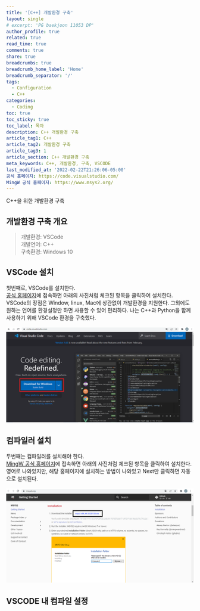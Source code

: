 ```yaml
---
title: '[C++] 개발환경 구축'
layout: single
# excerpt: 'PG baekjoon 11053 DP'
author_profile: true
related: true
read_time: true
comments: true
share: true
breadcrumbs: true
breadcrumb_home_label: 'Home'
breadcrumb_separator: '/'
tags:
  - Configuration
  - C++
categories:
  - Coding
toc: true
toc_sticky: true
toc_label: 목차
description: C++ 개발환경 구축
article_tag1: C++
article_tag2: 개발환경 구축
article_tag3: 1
article_section: C++ 개발환경 구축
meta_keywords: C++, 개발환경, 구축, VSCODE
last_modified_at: '2022-02-22T21:26:06-05:00'
공식 홈페이지: https://code.visualstudio.com/
MingW 공식 홈페이지: https://www.msys2.org/
---
```


C&#43;&#43;을 위한 개발환경 구축

## 개발환경 구축 개요

> 개발환경: VSCode<br>
> 개발언어: C++<br>
> 구축환경: Windows 10

## VSCode 설치
첫번째로, VSCode를 설치한다.<br>
[공식 홈페이지](#)에 접속하면 아래의 사진처럼 체크된 항목을 클릭하여 설치한다. VSCode의 장점은 Window, linux, Mac에 상관없이 개발환경을 지원한다. 그외에도 원하는 언어를 환경설정만 하면 사용할 수 있어 편리하다. 나는 C++과 Python을 함께 사용하기 위해 VSCode 환경을 구축했다.<br><br>
![create new repository](/assets/images/2022-02-22-CD-C++-Start/VSCODE_Install.png)
<br>

## 컴파일러 설치
두번째는 컴파일러를 설치해야 한다. <br>
[MingW 공식 홈페이지](#)에 접속하면 아래의 사진처럼 체크된 항목을 클릭하여 설치한다. 영어로 나와있지만, 해당 홈페이지에 설치하는 방법이 나와있고 Next만 클릭하면 자동으로 설치된다.<br><br>
![create new repository](/assets/images/2022-02-22-CD-C++-Start/mingw_install.png)
<br>

## VSCODE 내 컴파일 설정

<br>
